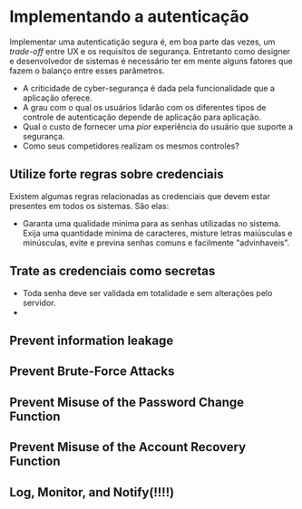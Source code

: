 # Implementando a autenticação

Implementar uma autenticatição segura é, em boa parte das vezes, um *trade-off* entre UX e os requisitos de segurança. Entretanto como designer e desenvolvedor de sistemas é necessário ter em mente alguns fatores que fazem o balanço entre esses parâmetros.

- A criticidade de cyber-segurança é dada pela funcionalidade que a aplicação oferece.
- A grau com o qual os usuários lidarão com os diferentes tipos de controle de autenticação depende de aplicação para aplicação.
- Qual o custo de fornecer uma *pior* experiência do usuário que suporte a segurança.
- Como seus competidores realizam os mesmos controles?

## Utilize forte regras sobre credenciais

Existem algumas regras relacionadas as credenciais que devem estar presentes em todos os sistemas. São elas:

- Garanta uma qualidade minima para as senhas utilizadas no sistema. Exija uma quantidade minima de caracteres, misture letras maiúsculas e minúsculas, evite e previna senhas comuns e facilmente "advinhaveis".

## Trate as credenciais como secretas

- Toda senha deve ser validada em totalidade e sem alterações pelo servidor.
- 

## Prevent information leakage


## Prevent Brute-Force Attacks


## Prevent Misuse of the Password Change Function

## Prevent Misuse of the Account Recovery Function

## Log, Monitor, and Notify(!!!!)
